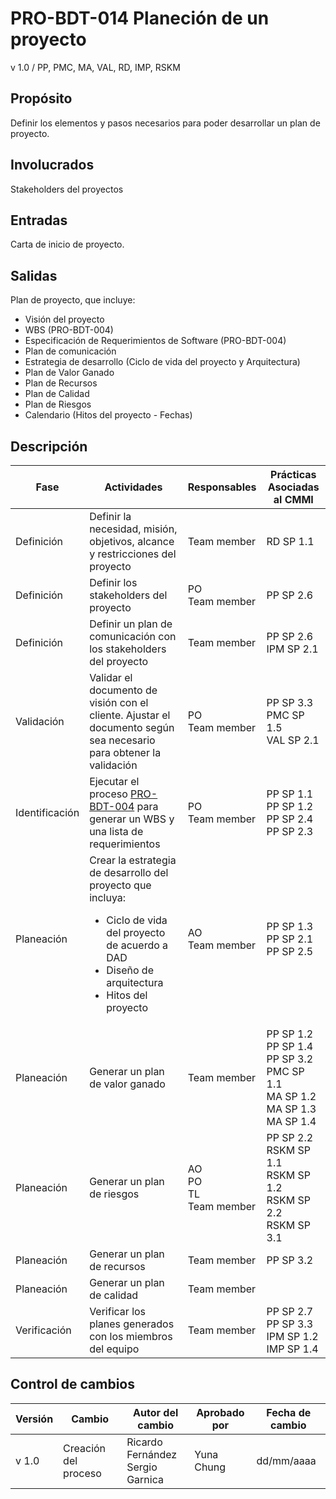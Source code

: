 # PRO-BDT-014 Planeción de un proyecto

v 1.0 / PP, PMC, MA, VAL, RD, IMP, RSKM

## Propósito

Definir los elementos y pasos necesarios para poder desarrollar un plan de proyecto.

## Involucrados

Stakeholders del proyectos

## Entradas

Carta de inicio de proyecto.

## Salidas

Plan de proyecto, que incluye:

- Visión del proyecto
- WBS (PRO-BDT-004)
- Especificación de Requerimientos de Software (PRO-BDT-004)
- Plan de comunicación
- Estrategia de desarrollo (Ciclo de vida del proyecto y Arquitectura)
- Plan de Valor Ganado
- Plan de Recursos
- Plan de Calidad
- Plan de Riesgos
- Calendario (Hitos del proyecto - Fechas)

## Descripción

| Fase           | Actividades                                                                                                                                                                           | Responsables                           | Prácticas Asociadas al CMMI                                                                                |
| -------------- | ------------------------------------------------------------------------------------------------------------------------------------------------------------------------------------- | -------------------------------------- | ---------------------------------------------------------------------------------------------------------- |
| Definición     | Definir la necesidad, misión, objetivos, alcance y restricciones del proyecto                                                                                                         | Team member                            | RD SP 1.1                                                                                                  |
| Definición     | Definir los stakeholders del proyecto                                                                                                                                                 | PO <br/> Team member                   | PP SP 2.6                                                                                                  |
| Definición     | Definir un plan de comunicación con los stakeholders del proyecto                                                                                                                     | Team member                            | PP SP 2.6 <br/> IPM SP 2.1                                                                                 |
| Validación     | Validar el documento de visión con el cliente. Ajustar el documento según sea necesario para obtener la validación                                                                    | PO <br/> Team member                   | PP SP 3.3 <br/> PMC SP 1.5 <br/> VAL SP 2.1                                                                |
| Identificación | Ejecutar el proceso [PRO-BDT-004](./pro-bdt-004/pro-bdt-004.md) para generar un WBS y una lista de requerimientos                                                                     | PO <br/> Team member                   | PP SP 1.1 <br/> PP SP 1.2 <br/> PP SP 2.4 <br/> PP SP 2.3                                                  |
| Planeación     | Crear la estrategia de desarrollo del proyecto que incluya: <ul><li>Ciclo de vida del proyecto de acuerdo a DAD</li> <li>Diseño de arquitectura</li> <li>Hitos del proyecto</li></ul> | AO <br/> Team member                   | PP SP 1.3 <br/> PP SP 2.1 <br/> PP SP 2.5                                                                  |
| Planeación     | Generar un plan de valor ganado                                                                                                                                                       | Team member                            | PP SP 1.2 <br/> PP SP 1.4 <br/> PP SP 3.2 <br/> PMC SP 1.1 <br/> MA SP 1.2 <br/> MA SP 1.3 <br/> MA SP 1.4 |
| Planeación     | Generar un plan de riesgos                                                                                                                                                            | AO <br/> PO <br/> TL <br/> Team member | PP SP 2.2 <br/> RSKM SP 1.1 <br/> RSKM SP 1.2 <br/> RSKM SP 2.2 <br/> RSKM SP 3.1                          |
| Planeación     | Generar un plan de recursos                                                                                                                                                           | Team member                            | PP SP 3.2                                                                                                  |
| Planeación     | Generar un plan de calidad                                                                                                                                                            | Team member                            |                                                                                                            |
| Verificación   | Verificar los planes generados con los miembros del equipo                                                                                                                            | Team member                            | PP SP 2.7 <br/> PP SP 3.3 <br/> IPM SP 1.2 <br/> IMP SP 1.4                                                |

## Control de cambios

| Versión | Cambio               | Autor del cambio                             | Aprobado por | Fecha de cambio |
| ------- | -------------------- | -------------------------------------------- | ------------ | --------------- |
| v 1.0   | Creación del proceso | Ricardo Fernández <br/> Sergio Garnica <br/> | Yuna Chung   | dd/mm/aaaa      |
